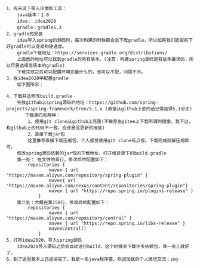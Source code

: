     1、先来说下导入环境和工具：
        java版本：1.8
        idea： idea2020
        gradle：gradle5.3
    2、gradle的安装
        idea导入spring的源码时，每次构建的时候都会去下载gradle，所以如果我们能提前下好gradle可以提高构建速度。
        gradle下载地址：https://services.gradle.org/distributions/
        上面放的地址可以找到gradle的所有版本。(注意：构建spring源码是有版本要求的，所以尽量选择高版本的gradle)
        下载完成之后可以配置环境变量什么的，也可以不配，问题不大。
    3、在idea2020中配置gradle
        如下图所示：
        
    4、下载并且修改build.gradle
        先放github上spring源码的地址：https://github.com/spring-projects/spring-framework/tree/5.1.x (直接从github上进的话记得选择5.1分支)
           下载源码有两种：
            1、使用git clone从github上克隆(不推荐去gitee上下载所谓的镜像，我下过，和github上的代码不一致，应该是没更新的缘故)
            2、直接下载jar包
            这里推荐直接下载压缩包，个人感觉使用git clone有点慢。下载完成后解压缩即可。
        修改spring源码依赖的jar包的下载地址，打开根目录下的build.gradle
        第一处： 在文件的首行，修改后的配置如下：
            repositories {
            		maven { url "https://maven.aliyun.com/repository/spring-plugin" }
            		maven{ url "https://maven.aliyun.com/nexus/content/repositories/spring-plugin"}
            		maven { url "https://repo.spring.io/plugins-release" }
            	}
        第二处：大概在第150行，修改后的配置如下：
            repositories {
            		maven { url "https://maven.aliyun.com/repository/central" }
            		maven { url "https://repo.spring.io/libs-release" }
            		mavenCentral()
            	}
    5、打开idea2020，导入spring源码
        idea2020导入源码之后会自动进行build，这个时候会下载许多依赖包，等一会儿就好了。
    6、到了这里基本上已经讲完了。我是一名java程序猿，欢迎加我的个人微信交流：zmy 